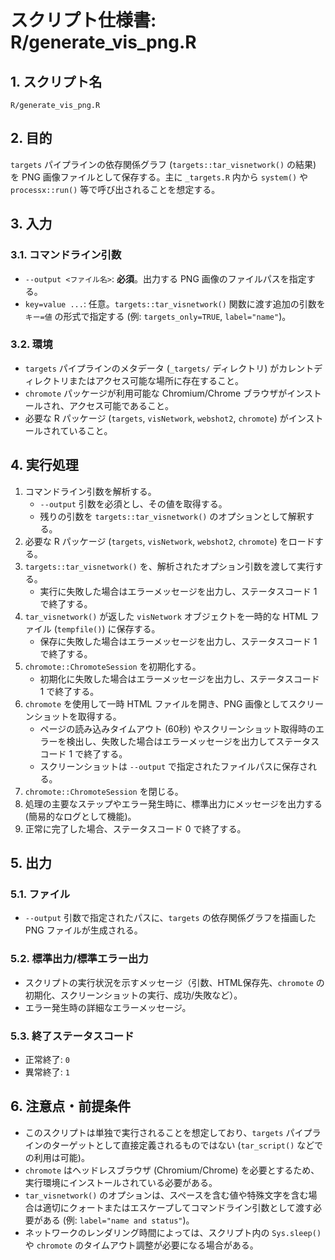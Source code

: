 # スクリプト仕様書: R/generate_vis_png.R

## 1. スクリプト名
`R/generate_vis_png.R`

## 2. 目的
`targets` パイプラインの依存関係グラフ (`targets::tar_visnetwork()` の結果) を PNG 画像ファイルとして保存する。主に `_targets.R` 内から `system()` や `processx::run()` 等で呼び出されることを想定する。

## 3. 入力
### 3.1. コマンドライン引数
- `--output <ファイル名>`: **必須**。出力する PNG 画像のファイルパスを指定する。
- `key=value ...`: 任意。`targets::tar_visnetwork()` 関数に渡す追加の引数を `キー=値` の形式で指定する (例: `targets_only=TRUE`, `label="name"`)。

### 3.2. 環境
- `targets` パイプラインのメタデータ (`_targets/` ディレクトリ) がカレントディレクトリまたはアクセス可能な場所に存在すること。
- `chromote` パッケージが利用可能な Chromium/Chrome ブラウザがインストールされ、アクセス可能であること。
- 必要な R パッケージ (`targets`, `visNetwork`, `webshot2`, `chromote`) がインストールされていること。

## 4. 実行処理
1. コマンドライン引数を解析する。
   - `--output` 引数を必須とし、その値を取得する。
   - 残りの引数を `targets::tar_visnetwork()` のオプションとして解釈する。
2. 必要な R パッケージ (`targets`, `visNetwork`, `webshot2`, `chromote`) をロードする。
3. `targets::tar_visnetwork()` を、解析されたオプション引数を渡して実行する。
   - 実行に失敗した場合はエラーメッセージを出力し、ステータスコード 1 で終了する。
4. `tar_visnetwork()` が返した `visNetwork` オブジェクトを一時的な HTML ファイル (`tempfile()`) に保存する。
   - 保存に失敗した場合はエラーメッセージを出力し、ステータスコード 1 で終了する。
5. `chromote::ChromoteSession` を初期化する。
   - 初期化に失敗した場合はエラーメッセージを出力し、ステータスコード 1 で終了する。
6. `chromote` を使用して一時 HTML ファイルを開き、PNG 画像としてスクリーンショットを取得する。
   - ページの読み込みタイムアウト (60秒) やスクリーンショット取得時のエラーを検出し、失敗した場合はエラーメッセージを出力してステータスコード 1 で終了する。
   - スクリーンショットは `--output` で指定されたファイルパスに保存される。
7. `chromote::ChromoteSession` を閉じる。
8. 処理の主要なステップやエラー発生時に、標準出力にメッセージを出力する (簡易的なログとして機能)。
9. 正常に完了した場合、ステータスコード 0 で終了する。

## 5. 出力
### 5.1. ファイル
- `--output` 引数で指定されたパスに、`targets` の依存関係グラフを描画した PNG ファイルが生成される。

### 5.2. 標準出力/標準エラー出力
- スクリプトの実行状況を示すメッセージ（引数、HTML保存先、`chromote` の初期化、スクリーンショットの実行、成功/失敗など）。
- エラー発生時の詳細なエラーメッセージ。

### 5.3. 終了ステータスコード
- 正常終了: `0`
- 異常終了: `1`

## 6. 注意点・前提条件
- このスクリプトは単独で実行されることを想定しており、`targets` パイプラインのターゲットとして直接定義されるものではない (`tar_script()` などでの利用は可能)。
- `chromote` はヘッドレスブラウザ (Chromium/Chrome) を必要とするため、実行環境にインストールされている必要がある。
- `tar_visnetwork()` のオプションは、スペースを含む値や特殊文字を含む場合は適切にクォートまたはエスケープしてコマンドライン引数として渡す必要がある (例: `label="name and status"`)。
- ネットワークのレンダリング時間によっては、スクリプト内の `Sys.sleep()` や `chromote` のタイムアウト調整が必要になる場合がある。 